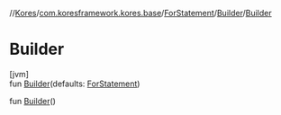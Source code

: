 //[Kores](../../../../index.md)/[com.koresframework.kores.base](../../index.md)/[ForStatement](../index.md)/[Builder](index.md)/[Builder](-builder.md)

# Builder

[jvm]\
fun [Builder](-builder.md)(defaults: [ForStatement](../index.md))

fun [Builder](-builder.md)()

